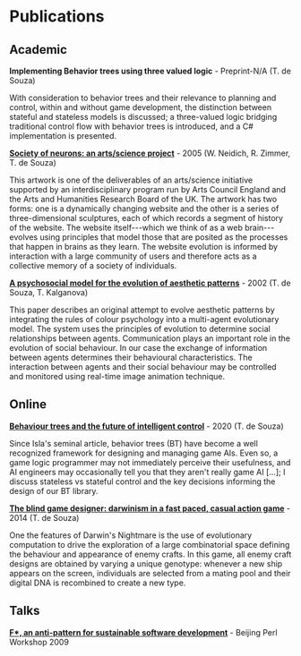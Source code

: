 # Publications

## Academic

**Implementing Behavior trees using three valued logic** - Preprint-N/A (T. de Souza) 

With consideration to behavior trees and their relevance to planning and control, within and without game development, the distinction between stateful and stateless models is discussed; a three-valued logic bridging traditional control flow with behavior trees is introduced, and a C# implementation is presented.

**[Society of neurons: an arts/science project](https://dl.acm.org/doi/10.1145/1056224.1056281)** - 2005 (W. Neidich, R. Zimmer, T. de Souza)

This artwork is one of the deliverables of an arts/science initiative supported by an interdisciplinary program run by Arts Council England and the Arts and Humanities Research Board of the UK. The artwork has two forms: one is a dynamically changing website and the other is a series of three-dimensional sculptures, each of which records a segment of history of the website. The website itself---which we think of as a web brain---evolves using principles that model those that are posited as the processes that happen in brains as they learn. The website evolution is informed by interaction with a large community of users and therefore acts as a collective memory of a society of individuals.

**[A psychosocial model for the evolution of aesthetic patterns](https://bura.brunel.ac.uk/handle/2438/11034)** - 2002 (T. de Souza, T. Kalganova)

This paper describes an original attempt to evolve aesthetic patterns by integrating the rules of colour psychology into a multi-agent evolutionary model. The system uses the principles of evolution to determine social relationships between agents. Communication plays an important role in the evolution of social behaviour. In our case the exchange of information between agents determines their behavioural characteristics. The interaction between agents and their social behaviour may be controlled and monitored using real-time image animation technique.

## Online

**[Behaviour trees and the future of intelligent control](https://www.gamasutra.com/blogs/ThibaudDeSouza/20201012/371528/Behavior_trees_and_the_future_of_intelligent_control.php)** - 2020 (T. de Souza)

Since Isla's seminal article, behavior trees (BT) have become a well recognized framework for designing and managing game AIs.
Even so, a game logic programmer may not immediately perceive their usefulness, and AI engineers may occasionally tell you that they aren't really game AI \[...\]; I discuss stateless vs stateful control and the key decisions informing the design of our BT library.

**[The blind game designer: darwinism in a fast paced, casual action game](https://www.gamasutra.com/blogs/ThibaudDeSouza/20140421/215874/The_Blind_Game_Designer__Darwinism_in_a_fast_pace_casual_action_game.php)** - 2014 (T. de Souza)

One the features of Darwin's Nightmare is the use of evolutionary computation to drive the exploration of a large combinatorial space defining the behaviour and appearance of enemy crafts. In this game, all enemy craft designs are obtained by varying a unique genotype: whenever a new ship appears on the screen, individuals are selected from a mating pool and their digital DNA is recombined to create a new type. 

## Talks

**[F*, an anti-pattern for sustainable software development](https://www.slideshare.net/eelstork/the-fstar-metapattern-english-only)** - Beijing Perl Workshop 2009



